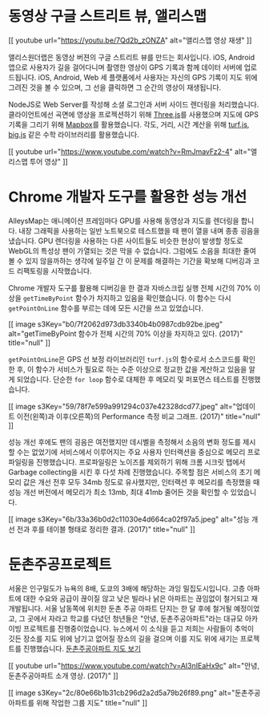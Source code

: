 # 동영상 구글 스트리트 뷰, 앨리스맵

[[ youtube url="https://youtu.be/7Qd2b_zONZA" alt="앨리스맵 영상 재생" ]]

앨리스원더랩은 동영상 버젼의 구글 스트리트 뷰를 만드는 회사입니다. iOS, Android 앱으로 사용자가 길을 걸어다니며 촬영한 영상이 GPS 기록과 함께 데이터 서버에 업로드됩니다. iOS, Android, Web 세 플랫폼에서 사용자는 자신의 GPS 기록이 지도 위에 그려진 것을 볼 수 있으며, 그 선을 클릭하면 그 순간의 영상이 재생됩니다.

NodeJS로 Web Server를 작성해 소셜 로그인과 서버 사이드 렌더링을 처리했습니다. 클라이언트에선 곡면에 영상을 프로젝션하기 위해 [Three.js](https://threejs.org/)를 사용했으며 지도에 GPS 기록을 그리기 위해 [Mapbox](https://www.mapbox.com/)를 활용했습니다. 각도, 거리, 시간 계산을 위해 [turf.js](https://turfjs.org/), [big.js](http://mikemcl.github.io/big.js/) 같은 수학 라이브러리를 활용했습니다.

[[ youtube url="https://www.youtube.com/watch?v=RmJmavFz2-4" alt="앨리스맵 투어 영상" ]]

# Chrome 개발자 도구를 활용한 성능 개선

AlleysMap는 애니메이션 프레임마다 GPU를 사용해 동영상과 지도를 렌더링을 합니다. 내장 그래픽을 사용하는 일반 노트북으로 테스트했을 때 팬이 열을 내며 종종 굉음을 냈습니다. GPU 렌더링을 사용하는 다른 사이트들도 비슷한 현상이 발생할 정도로 WebGL의 특성상 팬이 가열되는 것은 막을 수 없습니다. 그럼에도 소음을 최대한 줄여볼 수 있지 않을까하는 생각에 일주일 간 이 문제를 해결하는 기간을 확보해 디버깅과 코드 리팩토링을 시작했습니다.

Chrome 개발자 도구를 활용해 디버깅을 한 결과 자바스크립 실행 전체 시간의 70% 이상을 `getTimeByPoint` 함수가 차지하고 있음을 확인했습니다. 이 함수는 다시 `getPointOnLine` 함수를 부르는 데에 모든 시간을 쓰고 있었습니다.

[[ image s3Key="b0/7f2062d973db3340b4b0987cdb92be.jpeg" alt="getTimeByPoint 함수가 전체 시간의 70% 이상을 차지하고 있다. (2017)" title="null" ]]

`getPointOnLine`은 GPS 선 보정 라이브러리인 `turf.js`의 함수로서 소스코드를 확인한 후, 이 함수가 서비스가 필요로 하는 수준 이상으로 정교한 값을 계산하고 있음을 알게 되었습니다. 단순한 `for loop` 함수로 대체한 후 메모리 및 퍼포먼스 테스트를 진행했습니다.

[[ image s3Key="59/78f7e599a991294c037e42328dcd77.jpeg" alt="업데이트 이전(왼쪽)과 이후(오른쪽)의 Performance 측정 비교 그래프. (2017)" title="null" ]]

성능 개선 후에도 팬의 굉음은 여전했지만 데시벨을 측정해서 소음의 변화 정도를 제시할 수는 없었기에 서비스에서 이루어지는 주요 사용자 인터랙션을 중심으로 메모리 프로파일링을 진행했습니다. 프로파일링은 노이즈를 제외하기 위해 크롬 시크릿 탭에서 Garbage collecting을 시킨 후 다섯 차례 진행했습니다. 주목할 점은 서비스의 초기 메모리 값은 개선 전후 모두 34mb 정도로 유사했지만, 인터랙션 후 메모리를 측정했을 때 성능 개선 버전에서 메모리가 최소 13mb, 최대 41mb 줄어든 것을 확인할 수 있었습니다.

[[ image s3Key="6b/33a36b0d2c11030e4d664ca02f97a5.jpeg" alt="성능 개선 전과 후를 테이블 형태로 정리한 결과. (2017)" title="null" ]]

# 둔촌주공프로젝트

서울은 인구밀도가 뉴욕의 8배, 도쿄의 3배에 해당하는 과잉 밀집도시입니다. 고층 아파트에 대한 수요와 공급이 끊이질 않고 낮은 빌라나 낡은 아파트는 끊임없이 철거되고 재개발됩니다. 서울 남동쪽에 위치한 둔촌 주공 아파트 단지는 한 달 후에 철거될 예정이었고, 그 곳에서 자라고 학교를 다녔던 청년들은 "안녕, 둔촌주공아파트"라는 대규모 아카이빙 프로젝트를 진행중이었습니다. 뉴스에서 이 소식을 듣고 저희는 사람들이 추억이 깃든 장소를 지도 위에 남기고 없어질 장소의 길을 걸으며 이를 지도 위에 새기는 프로젝트를 진행했습니다. [둔촌주공아파트 지도 보기](http://map.alleys.co/archive/@hibyedcapt?@=37.52356561054226,127.13778848178367,16.2z)

[[ youtube url="https://www.youtube.com/watch?v=AI3nIEaHx9c" alt="안녕, 둔촌주공아파트 소개 영상. (2017)" ]]

[[ image s3Key="2c/80e66b1b31cb296d2a2d5a79b26f89.png" alt="둔촌주공아파트를 위해 작업한 그룹 지도" title="null" ]]
